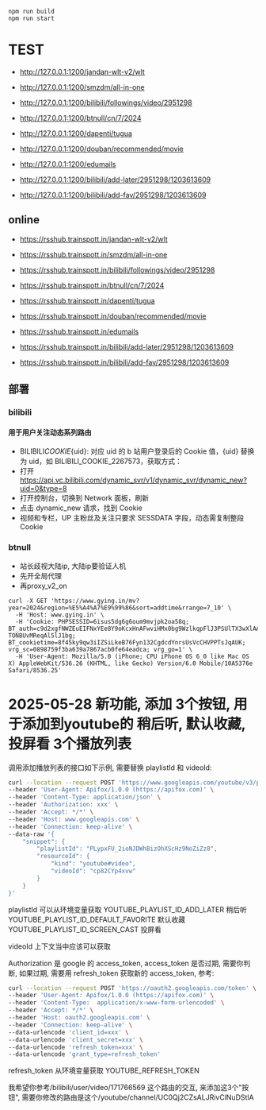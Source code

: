 ```
npm run build
npm run start
```

# TEST

-   http://127.0.0.1:1200/jandan-wlt-v2/wlt
-   http://127.0.0.1:1200/smzdm/all-in-one
-   http://127.0.0.1:1200/bilibili/followings/video/2951298
-   http://127.0.0.1:1200/btnull/cn/7/2024
-   http://127.0.0.1:1200/dapenti/tugua
-   http://127.0.0.1:1200/douban/recommended/movie
-   http://127.0.0.1:1200/edumails

-   http://127.0.0.1:1200/bilibili/add-later/2951298/1203613609
-   http://127.0.0.1:1200/bilibili/add-fav/2951298/1203613609

## online

-   https://rsshub.trainspott.in/jandan-wlt-v2/wlt
-   https://rsshub.trainspott.in/smzdm/all-in-one
-   https://rsshub.trainspott.in/bilibili/followings/video/2951298
-   https://rsshub.trainspott.in/btnull/cn/7/2024
-   https://rsshub.trainspott.in/dapenti/tugua
-   https://rsshub.trainspott.in/douban/recommended/movie
-   https://rsshub.trainspott.in/edumails

-   https://rsshub.trainspott.in/bilibili/add-later/2951298/1203613609
-   https://rsshub.trainspott.in/bilibili/add-fav/2951298/1203613609

## 部署

### bilibili

#### 用于用户关注动态系列路由

-   BILIBILI*COOKIE*{uid}: 对应 uid 的 b 站用户登录后的 Cookie 值，{uid} 替换为 uid，如 BILIBILI_COOKIE_2267573，获取方式：
-   打开 https://api.vc.bilibili.com/dynamic_svr/v1/dynamic_svr/dynamic_new?uid=0&type=8
-   打开控制台，切换到 Network 面板，刷新
-   点击 dynamic_new 请求，找到 Cookie
-   视频和专栏，UP 主粉丝及关注只要求 SESSDATA 字段，动态需复制整段 Cookie

### btnull

- 站长歧视大陆ip, 大陆ip要验证人机
- 先开全局代理
- 再proxy_v2_on

```
curl -X GET 'https://www.gying.in/mv?year=2024&region=%E5%A4%A7%E9%99%86&sort=addtime&rrange=7_10' \
  -H 'Host: www.gying.in' \
  -H 'Cookie: PHPSESSID=6isus5dg6g6oum9mvjpk2oa58q; BT_auth=c9d2xgfNWZEuEIFNxYEe8Y9oKcxHnAFwviHMx0bg9WzlkqpFlJ3PSUlTX3wXlAAplTYlxmwBCAIUG172gtZ93SXbC7IoTIP7MOdrr85qjiRYZN0uxuqyiIvkY5KEsBbJwL1h7NOy6CmEg96VJyph_cK-TONBUvMReqAl5lJ1bg; BT_cookietime=8f45ky9qw3iIZSiLkeB76Fyn132CgdcdYnrsUsVcCHVPPTsJqAUK; vrg_sc=0898759f3ba639a7867acb0fe64eadca; vrg_go=1' \
  -H 'User-Agent: Mozilla/5.0 (iPhone; CPU iPhone OS 6_0 like Mac OS X) AppleWebKit/536.26 (KHTML, like Gecko) Version/6.0 Mobile/10A5376e Safari/8536.25'
```

# 2025-05-28 新功能, 添加 3个按钮, 用于添加到youtube的 稍后听, 默认收藏, 投屏看 3个播放列表

调用添加播放列表的接口如下示例, 需要替换 playlistId 和 videoId:
```zsh
curl --location --request POST 'https://www.googleapis.com/youtube/v3/playlistItems?part=snippet' \
--header 'User-Agent: Apifox/1.0.0 (https://apifox.com)' \
--header 'Content-Type: application/json' \
--header 'Authorization: xxx' \
--header 'Accept: */*' \
--header 'Host: www.googleapis.com' \
--header 'Connection: keep-alive' \
--data-raw '{
    "snippet": {
        "playlistId": "PLypxFU_2ioNJDWhBizOhXScHz9NoZiZz8",
        "resourceId": {
            "kind": "youtube#video",
            "videoId": "cp82CYp4xvw"
        }
    }
}'
```

playlistId 可以从环境变量获取
YOUTUBE_PLAYLIST_ID_ADD_LATER 稍后听
YOUTUBE_PLAYLIST_ID_DEFAULT_FAVORITE 默认收藏
YOUTUBE_PLAYLIST_ID_SCREEN_CAST 投屏看

videoId 上下文当中应该可以获取

Authorization 是 google 的 access_token, access_token 是否过期, 需要你判断, 如果过期, 需要用 refresh_token 获取新的 access_token, 参考:

```zsh
curl --location --request POST 'https://oauth2.googleapis.com/token' \
--header 'User-Agent: Apifox/1.0.0 (https://apifox.com)' \
--header 'Content-Type:  application/x-www-form-urlencoded' \
--header 'Accept: */*' \
--header 'Host: oauth2.googleapis.com' \
--header 'Connection: keep-alive' \
--data-urlencode 'client_id=xxx' \
--data-urlencode 'client_secret=xxx' \
--data-urlencode 'refresh_token=xxx' \
--data-urlencode 'grant_type=refresh_token'
```

refresh_token 从环境变量获取
YOUTUBE_REFRESH_TOKEN


我希望你参考/bilibili/user/video/171766569 这个路由的交互, 来添加这3个"按钮", 需要你修改的路由是这个/youtube/channel/UC0Qj2CZsALJRivClNuDStlA




